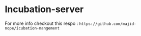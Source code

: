 
# Incubation-server

For more info checkout this respo :
`https://github.com/majid-nope/icubation-mangement`
